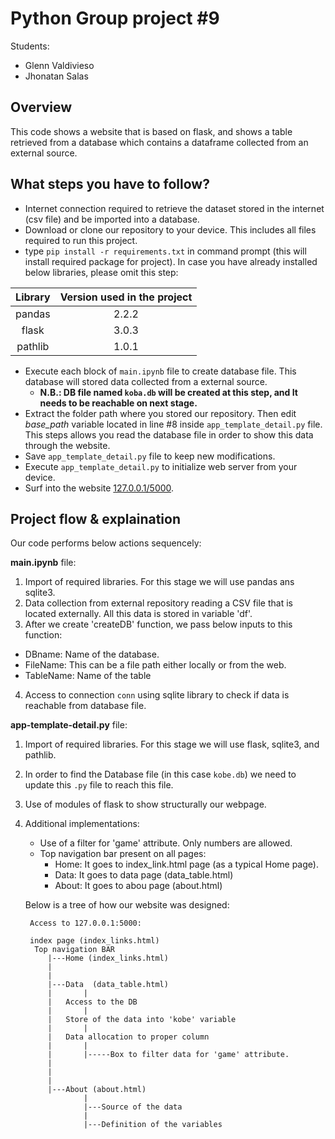 # Python Group project #9
Students:
* Glenn Valdivieso
* Jhonatan Salas

## Overview
This code shows a website that is based on flask, and shows a table retrieved from a database which contains a dataframe
collected from an external source.


## What steps you have to follow?
- Internet connection required to retrieve the dataset stored in the internet (csv file) and be imported into a database.
- Download or clone our repository to your device. This includes all files required to run this project.
- type `pip install -r requirements.txt` in command prompt (this will install required package for project). In case you have already installed below libraries, please omit this step:


| Library| Version used in the project |
  |:----------: |:----------------:|
  |pandas | 2.2.2 |
  |flask|3.0.3|
  |pathlib| 1.0.1|


- Execute each block of `main.ipynb` file to create database file. This database will stored data collected from a external source.
	* **N.B.: DB file named `koba.db` will be created at this step, and It needs to be reachable on next stage.**
- Extract the folder path where you stored our repository. Then edit *base_path* variable located in line #8 inside `app_template_detail.py` file.
	This steps allows you read the database file in order to show this data through the website.
- Save `app_template_detail.py` file to keep new modifications.
- Execute `app_template_detail.py` to initialize web server from your device.
- Surf into the website [127.0.0.1/5000](127.0.0.1/5000).

## Project flow & explaination

Our code performs below actions sequencely:

**main.ipynb** file:

1. Import of required libraries. For this stage we will use pandas ans sqlite3.
2. Data collection from external repository reading a CSV file that is located externally. All this data is stored in variable 'df'.
3. After we create 'createDB' function, we pass below inputs to this function:
* DBname: Name of the database.
* FileName: This can be a file path either locally or from the web.
* TableName: Name of the table
4. Access to connection `conn` using sqlite library to check if data is reachable from database file. 
		
**app-template-detail.py** file:

1. Import of required libraries. For this stage we will use flask, sqlite3, and pathlib.
2. In order to find the Database file (in this case `kobe.db`) we need to update this `.py` file to reach this file.
3. Use of modules of flask to show structurally our webpage.
4. Additional implementations:
   	* Use of a filter for 'game' attribute. Only numbers are allowed.
   	* Top navigation bar present on all pages:
   	  	* Home: It goes to index_link.html page (as a typical Home page).
   	  	* Data: It goes to data page (data_table.html)
   	  	* About: It goes to abou page (about.html)
   	  

   Below is a tree of how our website was designed:

		Access to 127.0.0.1:5000:
		
		index page (index_links.html)
   		 Top navigation BAR
   			|---Home (index_links.html) 
			|
			|
			|---Data  (data_table.html)
			|		|
			|	Access to the DB
			|		|
			|	Store of the data into 'kobe' variable
			|		|
			|	Data allocation to proper column
   			|		|
   			|		|-----Box to filter data for 'game' attribute.	
			|
			|
			|
			|---About (about.html)
					|
					|---Source of the data
					|
					|---Definition of the variables
			
			



